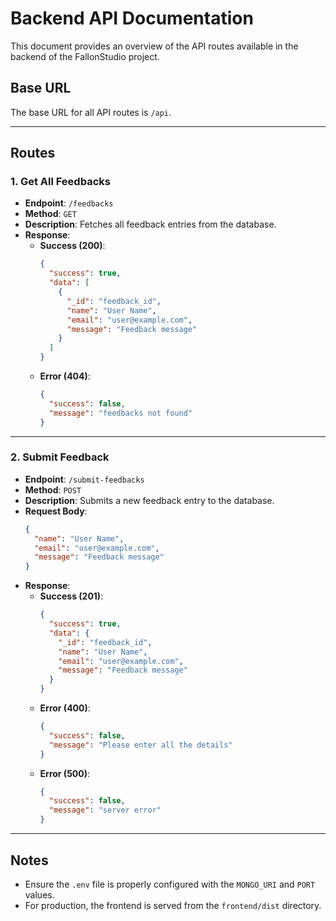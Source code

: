 # Backend API Documentation

This document provides an overview of the API routes available in the backend of the FallonStudio project.

## Base URL
The base URL for all API routes is `/api`.

---

## Routes

### 1. **Get All Feedbacks**
- **Endpoint**: `/feedbacks`
- **Method**: `GET`
- **Description**: Fetches all feedback entries from the database.
- **Response**:
  - **Success (200)**:
    ```json
    {
      "success": true,
      "data": [
        {
          "_id": "feedback_id",
          "name": "User Name",
          "email": "user@example.com",
          "message": "Feedback message"
        }
      ]
    }
    ```
  - **Error (404)**:
    ```json
    {
      "success": false,
      "message": "feedbacks not found"
    }
    ```

---

### 2. **Submit Feedback**
- **Endpoint**: `/submit-feedbacks`
- **Method**: `POST`
- **Description**: Submits a new feedback entry to the database.
- **Request Body**:
  ```json
  {
    "name": "User Name",
    "email": "user@example.com",
    "message": "Feedback message"
  }
  ```
- **Response**:
  - **Success (201)**:
    ```json
    {
      "success": true,
      "data": {
        "_id": "feedback_id",
        "name": "User Name",
        "email": "user@example.com",
        "message": "Feedback message"
      }
    }
    ```
  - **Error (400)**:
    ```json
    {
      "success": false,
      "message": "Please enter all the details"
    }
    ```
  - **Error (500)**:
    ```json
    {
      "success": false,
      "message": "server error"
    }
    ```

---

## Notes
- Ensure the `.env` file is properly configured with the `MONGO_URI` and `PORT` values.
- For production, the frontend is served from the `frontend/dist` directory.

